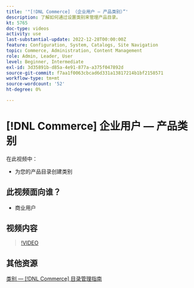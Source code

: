 ```yaml
---
title: '"[!DNL Commerce] （企业用户 — 产品类别）”'
description: 了解如何通过设置类别来管理产品目录。
kt: 5765
doc-type: videos
activity: use
last-substantial-update: 2022-12-28T00:00:00Z
feature: Configuration, System, Catalogs, Site Navigation
topic: Commerce, Administration, Content Management
role: Admin, Leader, User
level: Beginner, Intermediate
exl-id: 3d35891b-d85a-4e91-877a-a375f047892d
source-git-commit: f7aa1f0063cbcad6d331a13817214b1bf2158571
workflow-type: tm+mt
source-wordcount: '52'
ht-degree: 0%

---
```


# [!DNL Commerce] 企业用户 — 产品类别

在此视频中：

- 为您的产品目录创建类别

## 此视频面向谁？

- 商业用户

## 视频内容

>[!VIDEO](https://video.tv.adobe.com/v/35950?quality=12&learn=on)

## 其他资源

[类别 —  [!DNL Commerce] 目录管理指南](https://experienceleague.adobe.com/docs/commerce-admin/catalog/categories/categories.html)
